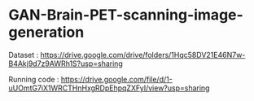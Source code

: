 # GAN-Brain-PET-scanning-image-generation

Dataset :
https://drive.google.com/drive/folders/1Hqc58DV21E46N7w-B4Akj9d7z9AWRh1S?usp=sharing

Running code :
https://drive.google.com/file/d/1-uUOmtG7iX1WRCTHnHxgRDpEhpqZXFyI/view?usp=sharing


